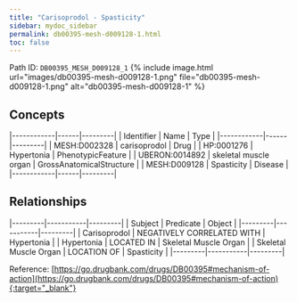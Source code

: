 ```yaml
---
title: "Carisoprodol - Spasticity"
sidebar: mydoc_sidebar
permalink: db00395-mesh-d009128-1.html
toc: false 
---
```



Path ID: `DB00395_MESH_D009128_1`
{% include image.html url="images/db00395-mesh-d009128-1.png" file="db00395-mesh-d009128-1.png" alt="db00395-mesh-d009128-1" %}

## Concepts

|------------|------|---------|
| Identifier | Name | Type    |
|------------|------|---------|
| MESH:D002328 | carisoprodol | Drug |
| HP:0001276 | Hypertonia | PhenotypicFeature |
| UBERON:0014892 | skeletal muscle organ | GrossAnatomicalStructure |
| MESH:D009128 | Spasticity | Disease |
|------------|------|---------|

## Relationships

|---------|-----------|---------|
| Subject | Predicate | Object  |
|---------|-----------|---------|
| Carisoprodol | NEGATIVELY CORRELATED WITH | Hypertonia |
| Hypertonia | LOCATED IN | Skeletal Muscle Organ |
| Skeletal Muscle Organ | LOCATION OF | Spasticity |
|---------|-----------|---------|

Reference: [https://go.drugbank.com/drugs/DB00395#mechanism-of-action](https://go.drugbank.com/drugs/DB00395#mechanism-of-action){:target="_blank"}